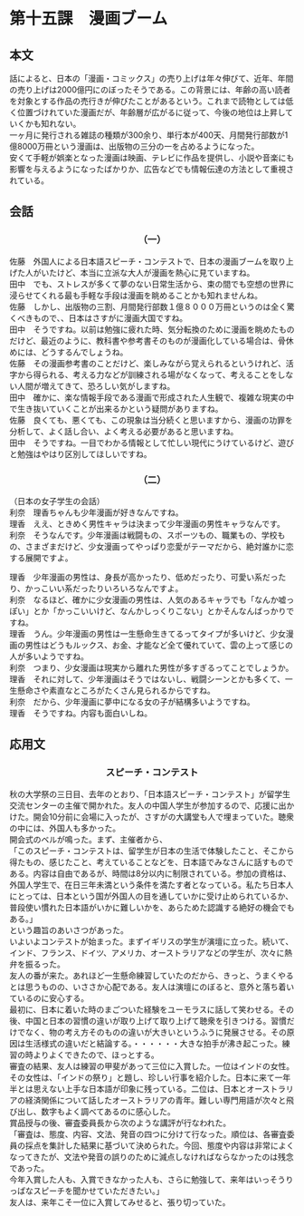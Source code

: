 # 第十五課　漫画ブーム 
## 本文
話によると、日本の「漫画・コミックス」の売り上げは年々伸びて、近年、年間の売り上げは2000億円にのぼったそうである。この背景には、年齢の高い読者を対象とする作品の売行きが伸びたことがあるという。これまで読物としては低く位置づけれていた漫画だが、年齢層が広がるに従って、今後の地位は上昇していくかも知れない。  
一ヶ月に発行される雑誌の種類が300余り、単行本が400天、月間発行部数が1億8000万冊という漫画は、出版物の三分の一を占めるようになった。  
安くて手軽が娯楽となった漫画は映画、テレビに作品を提供し、小説や音楽にも影響を与えるようになったばかりか、広告などでも情報伝達の方法として重視されている。  
## 会話　
### <center>（一）</center>
佐藤　外国人による日本語スピーチ・コンテストで、日本の漫画ブームを取り上げた人がいたけど、本当に立派な大人が漫画を熱心に見ていますね。  
田中　でも、ストレスが多くて夢のない日常生活から、束の間でも空想の世界に浸らせてくれる最も手軽な手段は漫画を眺めることかも知れませんね。  
佐藤　しかし、出版物の三割、月間発行部数１億８０００万冊というのは全く驚くべきもので、、日本はさすがに漫画大国ですね。  
田中　そうですね。以前は勉強に疲れた時、気分転換のために漫画を眺めたものだけど、最近のように、教科書や参考書そのものが漫画化している場合は、骨休めには、どうするんでしょうね。  
佐藤　その漫画参考書のことだけど、楽しみながら覚えられるというけれど、活字から得られる、考える力などが訓練される場がなくなって、考えることをしない人間が増えてきて、恐ろしい気がしますね。  
田中　確かに、楽な情報手段である漫画で形成された人生観で、複雑な現実の中で生き抜いていくことが出来るかという疑問がありますね。  
佐藤　良くても、悪くても、この現象は当分続くと思いますから、漫画の功罪を分析して、よく話し合い、よく考える必要があると思いますね。  
田中　そうですね。一目でわかる情報として忙しい現代にうけているけど、遊びと勉強はやはり区別してほしいですね。  
### <center>（二）</center>
（日本の女子学生の会話）  
利奈　理香ちゃんも少年漫画が好きなんですね。  
理香　ええ、ときめく男性キャラは決まって少年漫画の男性キャラなんです。  
利奈　そうなんです。少年漫画は戦闘もの、スポーツもの、職業もの、学校もの、さまざまだけど、少女漫画ってやっぱり恋愛がテーマだから、絶対誰かに恋する展開ですよ。  

理香　少年漫画の男性は、身長が高かったり、低めだったり、可愛い系だったり、かっこいい系だったりいろいろなんですよ。  
利奈　なるほど、確かに少女漫画の男性は、人気のあるキャラでも「なんか嘘っぽい」とか「かっこいいけど、なんかしっくりこない」とかそんなんばっかりですね。  
理香　うん。少年漫画の男性は一生懸命生きてるってタイプが多いけど、少女漫画の男性はどうもルックス、お金、才能など全て優れていて、雲の上って感じの人が多いようですね。  
利奈　つまり、少女漫画は現実から離れた男性が多すぎるってことでしょうか。  
理香　それに対して、少年漫画はそうではないし、戦闘シーンとかも多くて、一生懸命さや素直なところがたくさん見られるからですね。  
利奈　だから、少年漫画に夢中になる女の子が結構多いようですね。  
理香　そうですね。内容も面白いしね。
## 応用文
### <center>スピーチ・コンテスト</center>
秋の大学祭の三日目、去年のとおり、「日本語スピーチ・コンテスト」が留学生交流センターの主催で開かれた。友人の中国人学生が参加するので、応援に出かけた。開会10分前に会場に入ったが、さすがの大講堂も人で埋まっていた。聴衆の中には、外国人も多かった。  
開会式のベルが鳴った。まず、主催者から、  
「このスピーチ・コンテストは、留学生が日本の生活で体験したこと、そこから得たもの、感じたこと、考えていることなどを、日本語でみなさんに話すものである。内容は自由であるが、時間は8分以内に制限されている。参加の資格は、外国人学生で、在日三年未満という条件を満たす者となっている。私たち日本人にとっては、日本という国が外国人の目を通していかに受け止められているか、普段使い慣れた日本語がいかに難しいかを、あらためた認識する絶好の機会でもある。」  
という趣旨のあいさつがあった。  
いよいよコンテストが始まった。まずイギリスの学生が演壇に立った。続いて、インド、フランス、ドイツ、アメリカ、オーストラリアなどの学生が、次々に熱弁を振るった。  
友人の番が来た。あれほど一生懸命練習していたのだから、きっと、うまくやるとは思うものの、いささか心配である。友人は演壇にのぼると、意外と落ち着いているのに安心する。  
最初に、日本に着いた時のまごついた経験をユーモラスに話して笑わせる。その後、中国と日本の習慣の違いが取り上げて取り上げて聴衆を引きつける。習慣だけでなく、物の考え方そのものの違いが大きいというふうに発展させる。その原因は生活様式の違いだと結論する。・・・・・・大きな拍手が沸き起こった。練習の時よりよくできたので、ほっとする。  
審査の結果、友人は練習の甲斐があって三位に入賞した。一位はインドの女性。その女性は、「インドの祭り」と題し、珍しい行事を紹介した。日本に来て一年半とは思えない上手な日本語が印象に残っている。二位は、日本とオーストラリアの経済関係について話したオーストラリアの青年。難しい専門用語が次々と飛び出し、数字もよく調べてあるのに感心した。  
賞品授与の後、審査委員長から次のような講評が行なわれた。  
「審査は、態度、内容、文法、発音の四つに分けて行なった。順位は、各審査委員の採点を集計した結果に基づいて決められた。今回、態度や内容は非常によくなってきたが、文法や発音の誤りのために減点しなければならなかったのは残念であった。  
今年入賞した人も、入賞できなかった人も、さらに勉強して、来年はいっそうりっぱなスピーチを聞かせていただきたい。」  
友人は、来年こそ一位に入賞してみせると、張り切っていた。

